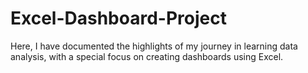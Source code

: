 # Excel-Dashboard-Project
Here, I have documented the highlights of my journey in learning data analysis, with a special focus on creating dashboards using Excel.
